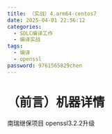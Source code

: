 ```yaml
---
title: （实战）4.arm64-centos7
date: 2025-04-01 22:56:12
categories:
  - SDLC编译工作
  - 编译实战
tags:
  - 编译
  - openssl
password: 9761565829chen
---
```

# （前言）机器详情
南瑞继保项目
openssl3.2.2升级

